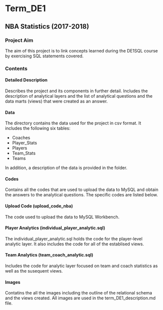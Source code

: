 # Term_DE1

## NBA Statistics (2017-2018)

### Project Aim

The aim of this project is to link concepts learned during the DE1SQL course by exercising SQL statements covered.

### Contents 

#### Detailed Description 

Describes the project and its components in further detail. Includes the description of analytical layers and the list of analytical questions and the data marts (views) that were created as an answer. 

#### Data

The directory contains the data used for the project in csv format. It includes the following six tables: 

* Coaches
* Player_Stats
* Players 
* Team_Stats 
* Teams

In addition, a description of the data is provided in the folder.

#### Codes

Contains all the codes that are used to upload the data to MySQL and obtain the answers to the analytical questions. The specific codes are listed below. 

#### Upload Code (upload_code_nba)

The code used to upload the data to MySQL Workbench.

#### Player Analytics (individual_player_analytic.sql)

The individual_player_analytic.sql holds the code for the player-level analytic layer. 
It also includes the code for all of the establised views. 

#### Team Analytics (team_coach_analytic.sql) 

Includes the code for analytic layer focused on team and coach statistics as well as the susequent views. 


#### Images 

Contatins the all the images including the outline of the relational schema and the views created. 
All images are used in the term_DE1_description.md file. 



 

